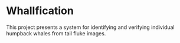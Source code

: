 # WhalIfication
 This project presents a system for identifying and verifying individual humpback whales from tail  fluke images.
